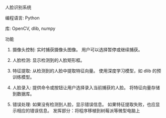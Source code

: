 人脸识别系统

编程语言: Python

库: OpenCV, dlib, numpy

功能 

1. 摄像头控制:
实时捕获摄像头图像。
用户可以选择暂停或继续捕获。

2. 人脸检测:
显示检测到的人脸矩形框。

3. 特征提取:
从检测到的人脸中提取特征向量。
使用深度学习模型，如 dlib 的预训练模型。

4. 人脸录入:
提供命令或按钮让用户选择录入当前捕获的人脸。
将特征向量存储到数据库。

5. 错误处理:
如果没有检测到人脸，显示错误信息。
如果特征提取失败，也应显示相应的错误信息。
发挥部分：将程序移植到树莓派等微型电脑上
